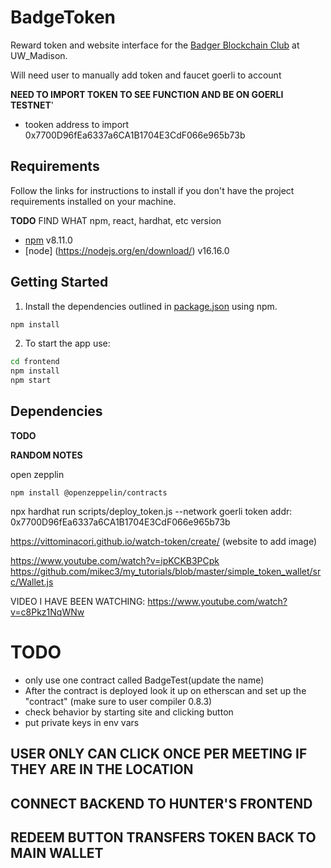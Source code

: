 # BadgeToken

Reward token and website interface for the [Badger Blockchain Club](https://www.badgerblockchain.com/) at UW_Madison.


Will need user to manually add token and faucet goerli to account

**NEED TO IMPORT TOKEN TO SEE FUNCTION AND BE ON GOERLI TESTNET**'
  - tooken address to import 0x7700D96fEa6337a6CA1B1704E3CdF066e965b73b

## Requirements

Follow the links for instructions to install if you don't have the project requirements installed on your machine.

**TODO** FIND WHAT npm, react, hardhat, etc version
- [npm](https://docs.npmjs.com/downloading-and-installing-node-js-and-npm) v8.11.0
- [node] (https://nodejs.org/en/download/) v16.16.0

## Getting Started
1. Install the dependencies outlined in [package.json](package.json) using npm.

```bash
npm install
```
2. To start the app use:
```bash
cd frontend
npm install
npm start
```

## Dependencies

**TODO**


**RANDOM NOTES**

open zepplin
```
npm install @openzeppelin/contracts
```

npx hardhat run scripts/deploy_token.js --network goerli
token addr: 0x7700D96fEa6337a6CA1B1704E3CdF066e965b73b

https://vittominacori.github.io/watch-token/create/ (website to add image)


https://www.youtube.com/watch?v=ipKCKB3PCpk
https://github.com/mikec3/my_tutorials/blob/master/simple_token_wallet/src/Wallet.js



VIDEO I HAVE BEEN WATCHING:
https://www.youtube.com/watch?v=c8Pkz1NqWNw

# TODO
- only use one contract called BadgeTest(update the name)
- After the contract is deployed look it up on etherscan and set up the "contract" (make sure to user compiler 0.8.3)
- check behavior by starting site and clicking button
- put private keys in env vars
## USER ONLY CAN CLICK ONCE PER MEETING IF THEY ARE IN THE LOCATION
## CONNECT BACKEND TO HUNTER'S FRONTEND
## REDEEM BUTTON TRANSFERS TOKEN BACK TO MAIN WALLET

